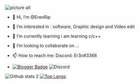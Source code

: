 ![picture alt]( https://media.giphy.com/media/X8MfMyLnbL6KC3FvgL/giphy.gif "Title is optional")

- 👋 Hi, I’m @ErenRip
- 👀 I’m interested in :  software, Graphic design and Video edit
- 🌱 I’m currently learning  i am learning c/c++
- 💞️ I’m looking to collaborate on ...
- 📫 How to reach me: Dıscord: Er3n#3368

- [![Blogger Badge](https://img.shields.io/badge/-Blogger-FF9800?style=flat-quare&labelColor=FF9800&logo=Blogger&logoColor=white&link=https://codebankhub.blogspot.com)](https://codebankhub.blogspot.com)    ![Discord](ghttps://raw.githubusercontent.com/ErenRip/svglinks/e78c0924c3099ce2d502a1344df737b534cec735/discord-join%20(1).svg)

![Github stats 2](https://github-readme-stats.vercel.app/api?username=ErenRip&show_icons=true&theme=radical)  [![Top Langs](https://github-readme-stats.vercel.app/api/top-langs/?username=ErenRip&layout=compact)](https://github.com/ErenRip/github-readme-stats)



<!---
ErenRip/ErenRip is a ✨ special ✨ repository because its `README.md` (this file) appears on your GitHub profile.
You can click the Preview link to take a look at your changes.
--->
